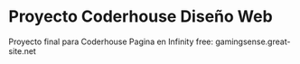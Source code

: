 # Proyecto Coderhouse Diseño Web
 Proyecto final para Coderhouse
 Pagina en Infinity free: gamingsense.great-site.net
